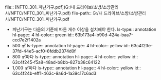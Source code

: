 file:: [NFTC_301_피난기구.pdf](G:/내 드라이브/소방/소방관리사/NFTC/NFTC_301_피난기구.pdf)
file-path:: G:/내 드라이브/소방/소방관리사/NFTC/NFTC_301_피난기구.pdf

- 피난기구는 다음의 기준에 따른 개수 이상을 설치해야 한다.
  ls-type:: annotation
  hl-page:: 4
  hl-color:: green
  id:: 63b173a4-b90d-424a-baa7-ccd7e2f1402a
- 500 ㎡
  ls-type:: annotation
  hl-page:: 4
  hl-color:: yellow
  id:: 63c4f23e-37fd-44e5-acf0-6fddb2374d0f
- 800 ㎡마다
  ls-type:: annotation
  hl-page:: 4
  hl-color:: yellow
  id:: 63c4f245-f5a8-48ad-b8bb-827b38c64122
- 1,000 ㎡마다
  ls-type:: annotation
  hl-page:: 4
  hl-color:: yellow
  id:: 63c4f24b-eff1-463c-9a6d-1a39c17c6ad3